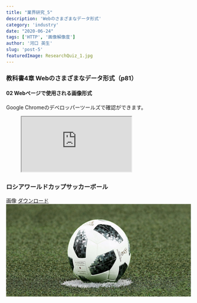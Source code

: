 ```yaml
---
title: "業界研究_5"
description: 'Webのさまざまなデータ形式'
category: 'industry'
date: "2020-06-24"
tags: ['HTTP', '画像解像度']
author: '河口 英生'
slug: 'post-5'
featuredImage: ResearchQuiz_1.jpg
---
```

<div class="post-section">
<h3 class="title is-5" >教科書4章 Webのさまざまなデータ形式（p81）</h3>
<h4 class="title is-6">02 Webページで使用される画像形式</h4>

Google Chromeのデベロッパーツールズで確認ができます。

<figure class="is-fullwidth slide">
  <iframe src="https://drive.google.com/file/d/1MSpyvRRfp-MNc7BVZKAYIELQf-1FjMWO/preview"></iframe>
</figure>
</div>

<div class="post-section">
<h3 class="title is-5">ロシアワールドカップサッカーボール</h3>

画像 [ダウンロード](https://drive.google.com/file/d/1kEZgK4f7132y6Y5YoXp5Dhy9_xuNGmFn/view?usp=sharing)  
![サッカーボール](../../images/football.jpg)
</div>